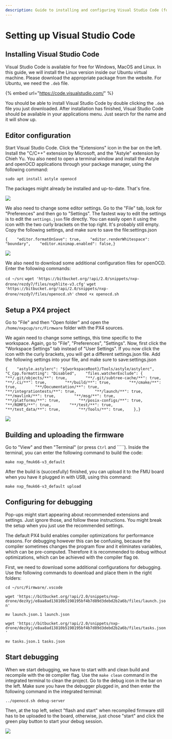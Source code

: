 ```yaml
---
description: Guide to installing and configuring Visual Studio Code (for FMUK66).
---
```


# Setting up Visual Studio Code

## Installing Visual Studio Code <a id="installing-visual-studio-code"></a>

Visual Studio Code is available for free for Windows, MacOS and Linux. In this guide, we will install the Linux version inside our Ubuntu virtual machine. Please download the appropriate package from the website. For Ubuntu, we need the `.deb` file.

{% embed url="https://code.visualstudio.com/" %}

You should be able to install Visual Studio Code by double clicking the `.deb` file you just downloaded. After installation has finished, Visual Studio Code should be available in your applications menu. Just search for the name and it will show up.

## Editor configuration <a id="editor-configuration"></a>

Start Visual Studio Code. Click the "Extensions" icon in the bar on the left. Install the "C/C++" extension by Microsoft, and the "Astyle" extension by Chieh Yu. You also need to open a terminal window and install the Astyle and openOCD applications through your package manager, using the following command:

`sudo apt install astyle openocd`

The packages might already be installed and up-to-date. That's fine.

![](https://blobscdn.gitbook.com/v0/b/gitbook-28427.appspot.com/o/assets%2F-L9GLtb-Tz_XaKbQu-Al%2F-LYS8pre6D5oE13Pg77_%2F-LYSAtb_pVjsp0SSC5ki%2Fimage.png?alt=media&token=9b29dba9-a863-4102-ae88-75f8f0a15209)

We also need to change some editor settings. Go to the "File" tab, look for "Preferences" and then go to "Settings". The fastest way to edit the settings is to edit the `settings.json` file directly. You can easily open it using the icon with the two curly brackets on the top right. It's probably still empty. Copy the following settings, and make sure to save the file:settings.json

```text
{    "editor.formatOnSave": true,    "editor.renderWhitespace": "boundary",    "editor.minimap.enabled": false,}
```

![](https://blobscdn.gitbook.com/v0/b/gitbook-28427.appspot.com/o/assets%2F-L9GLtb-Tz_XaKbQu-Al%2F-LYS8pre6D5oE13Pg77_%2F-LYSI0EOyChRCasFePon%2Fimage.png?alt=media&token=ae7b0a05-4a3d-4155-816d-1ff039964421)

We also need to download some additional configuration files for openOCD. Enter the following commands:

`cd ~/src` `wget 'https://bitbucket.org/!api/2.0/snippets/nxp-drone/rezdy7/files/nxphlite-v3.cfg'` `wget 'https://bitbucket.org/!api/2.0/snippets/nxp-drone/rezdy7/files/openocd.sh'` `chmod +x openocd.sh`

## Setup a PX4 project <a id="setup-a-px4-project"></a>

Go to "File" and then "Open folder" and open the `/home/nxpcup/src/Firmware` folder with the PX4 sources.

We again need to change some settings, this time specific to the workspace. Again, go to "File", "Preferences", "Settings". Now, first click the "Workspace Settings" tab instead of "User Settings". If you now click the icon with the curly brackets, you will get a different settings.json file. Add the following settings into your file, and make sure to save:settings.json

```text
{    "astyle.astylerc": "${workspaceRoot}/Tools/astyle/astylerc",    "C_Cpp.formatting": "Disabled",    "files.watcherExclude": {        "**/.git/objects/**": true,        "**/.git/subtree-cache/**": true,        "**/.ci/**": true,        "**/build/**": true,        "**/cmake/**": true,        "**/Documentation/**": true,        "**/integrationtests/**": true,        "**/launch/**": true,        "**/mavlink/**": true,        "**/msg/**": true,        "**/platforms/**": true,        "**/posix-configs/**": true,        "**/ROMFS/**": true,        "**/test/**": true,        "**/test_data/**": true,        "**/Tools/**": true,    },}​
```

![](https://blobscdn.gitbook.com/v0/b/gitbook-28427.appspot.com/o/assets%2F-L9GLtb-Tz_XaKbQu-Al%2F-LYS8pre6D5oE13Pg77_%2F-LYSKuKpWe3_7PI1UgFT%2Fimage.png?alt=media&token=6a926a86-b992-4457-bc6c-287db6f5f98f)

## Building and uploading the firmware <a id="building-and-uploading-the-firmware"></a>

Go to "View" and then "Terminal" \(or press `Ctrl` and `````\). Inside the terminal, you can enter the following command to build the code:

`make nxp_fmuk66-v3_default`

After the build is \(succesfully\) finished, you can upload it to the FMU board when you have it plugged in with USB, using this command:

`make nxp_fmuk66-v3_default upload`

## Configuring for debugging <a id="configuring-for-debugging"></a>

Pop-ups might start appearing about recommended extensions and settings. Just ignore those, and follow these instructions. You might break the setup when you just use the recommended settings.

The default PX4 build enables compiler optimizations for performance reasons. For debugging however this can be confusing, because the compiler sometimes changes the program flow and it eliminates variables, which can be pre-computed. Therefore it is recommended to debug without optimizations, which can be achieved with the compiler flag `O0`.

First, we need to download some additional configurations for debugging. Use the following commands to download and place them in the right folders:

`cd ~/src/Firmware/.vscode`

`wget 'https://bitbucket.org/!api/2.0/snippets/nxp-drone/dezXyj/e8aa8ad13810b5198195bf4b7d89d3debd2b2a6b/files/launch.json'`

`mv launch.json.1 launch.json`

`wget 'https://bitbucket.org/!api/2.0/snippets/nxp-drone/dezXyj/e8aa8ad13810b5198195bf4b7d89d3debd2b2a6b/files/tasks.json'`

`mv tasks.json.1 tasks.json`

## Start debugging <a id="start-debugging"></a>

When we start debugging, we have to start with and clean build and recompile with the `O0` compiler flag. Use the `make clean` command in the integrated terminal to clean the project. Go to the debug icon in the bar on the left. Make sure you have the debugger plugged in, and then enter the following command in the integrated terminal:

`../openocd.sh debug-server`

Then, at the top left, select "flash and start" when recompiled firmware still has to be uploaded to the board, otherwise, just chose "start" and click the green play button to start your debug session.

![](https://blobscdn.gitbook.com/v0/b/gitbook-28427.appspot.com/o/assets%2F-L9GLtb-Tz_XaKbQu-Al%2F-LYVpeO6yfYvQF6wYcq8%2F-LYVv7kGt6fDR8EtC1Xc%2Fimage.png?alt=media&token=d0bd105c-d873-46a6-b889-8c753a36dcd4)

